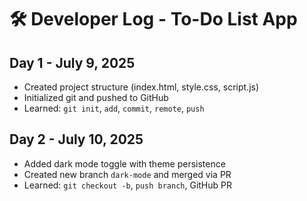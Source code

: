 # 🛠️ Developer Log - To-Do List App

## Day 1 - July 9, 2025
- Created project structure (index.html, style.css, script.js)
- Initialized git and pushed to GitHub
- Learned: `git init`, `add`, `commit`, `remote`, `push`

## Day 2 - July 10, 2025
- Added dark mode toggle with theme persistence
- Created new branch `dark-mode` and merged via PR
- Learned: `git checkout -b`, `push branch`, GitHub PR
